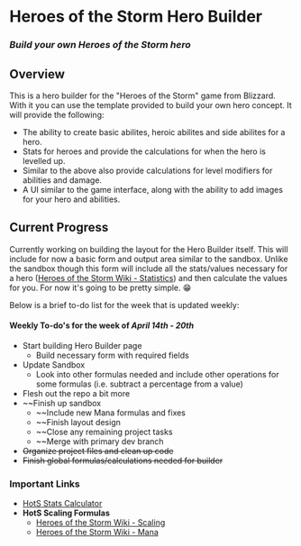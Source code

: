 # Heroes of the Storm Hero Builder
### *Build your own Heroes of the Storm hero*

## Overview

This is a hero builder for the "Heroes of the Storm" game from Blizzard. With it you can use the template provided to build your own hero concept. It will provide the following:

* The ability to create basic abilites, heroic abilites and side abilites for a hero.
* Stats for heroes and provide the calculations for when the hero is levelled up.
* Similar to the above also provide calculations for level modifiers for abilities and damage.
* A UI similar to the game interface, along with the ability to add images for your hero and abilities.

## Current Progress

Currently working on building the layout for the Hero Builder itself. This will include for now a basic form and output area similar to the sandbox. Unlike the sandbox though this form will include all the stats/values necessary for a hero ([Heroes of the Storm Wiki - Statistics](https://heroesofthestorm.gamepedia.com/Statistics)) and then calculate the values for you. For now it's going to be pretty simple. :grin:

Below is a brief to-do list for the week that is updated weekly:

#### Weekly To-do's for the week of *April 14th - 20th*

* Start building Hero Builder page
  * Build necessary form with required fields
* Update Sandbox
  * Look into other formulas needed and include other operations for some formulas (i.e. subtract a percentage from a value)
* Flesh out the repo a bit more
* ~~Finish up sandbox
  * ~~Include new Mana formulas and fixes
  * ~~Finish layout design
  * ~~Close any remaining project tasks
  * ~~Merge with primary dev branch
* ~~Organize project files and clean up code~~
* ~~Finish global formulas/calculations needed for builder~~


### Important Links

* [HotS Stats Calculator](https://codepen.io/ElecRei/pen/KYyzjV)
* **HotS Scaling Formulas**
  * [Heroes of the Storm Wiki - Scaling](https://heroesofthestorm.gamepedia.com/Scaling#Formula)
  * [Heroes of the Storm Wiki - Mana](https://heroesofthestorm.gamepedia.com/Mana#Scaling)
